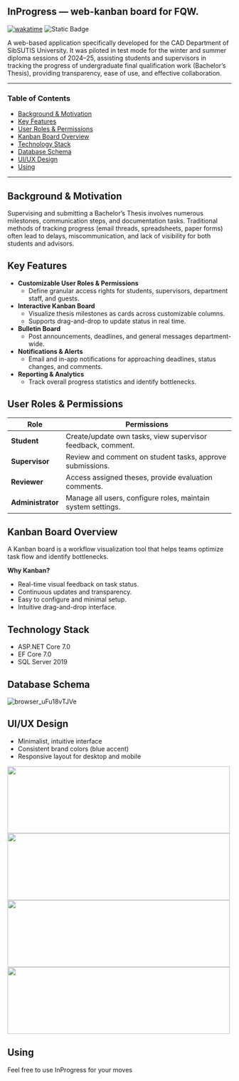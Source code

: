 ## InProgress — web-kanban board for FQW.
[![wakatime](https://wakatime.com/badge/user/018b8006-2512-45db-8277-d8e3339a3084/project/018c9fac-9a31-4742-afe6-aa0e084bd261.svg)](https://wakatime.com/badge/user/018b8006-2512-45db-8277-d8e3339a3084/project/018c9fac-9a31-4742-afe6-aa0e084bd261)
![Static Badge](https://img.shields.io/badge/build-passing-brightgreen)


A web-based application specifically developed for the CAD Department of SibSUTIS University. It was piloted in test mode for the winter and summer diploma sessions of 2024–25, assisting students and supervisors in tracking the progress of undergraduate final qualification work (Bachelor’s Thesis), providing transparency, ease of use, and effective collaboration.

---

### Table of Contents

- [Background & Motivation](#background--motivation)
- [Key Features](#key-features)
- [User Roles & Permissions](#user-roles--permissions)
- [Kanban Board Overview](#kanban-board-overview)
- [Technology Stack](#technology-stack)
- [Database Schema](#database-schema)
- [UI/UX Design](#uiux-design)
- [Using](#using)

---

## Background & Motivation

Supervising and submitting a Bachelor’s Thesis involves numerous milestones, communication steps, and documentation tasks. Traditional methods of tracking progress (email threads, spreadsheets, paper forms) often lead to delays, miscommunication, and lack of visibility for both students and advisors.

## Key Features

- **Customizable User Roles & Permissions**
  - Define granular access rights for students, supervisors, department staff, and guests.
- **Interactive Kanban Board**
  - Visualize thesis milestones as cards across customizable columns.
  - Supports drag-and-drop to update status in real time.
- **Bulletin Board**
  - Post announcements, deadlines, and general messages department-wide.
- **Notifications & Alerts**
  - Email and in-app notifications for approaching deadlines, status changes, and comments.
- **Reporting & Analytics**
  - Track overall progress statistics and identify bottlenecks.

## User Roles & Permissions

| Role              | Permissions                                                  |
| ----------------- | ------------------------------------------------------------ |
| **Student**       | Create/update own tasks, view supervisor feedback, comment.  |
| **Supervisor**    | Review and comment on student tasks, approve submissions.    |
| **Reviewer**      | Access assigned theses, provide evaluation comments.         |
| **Administrator** | Manage all users, configure roles, maintain system settings. |

## Kanban Board Overview

A Kanban board is a workflow visualization tool that helps teams optimize task flow and identify bottlenecks.

**Why Kanban?**

- Real-time visual feedback on task status.
- Continuous updates and transparency.
- Easy to configure and minimal setup.
- Intuitive drag-and-drop interface.

## Technology Stack

- ASP.NET Core 7.0 
- EF Core 7.0
- SQL Server 2019

## Database Schema
![browser_uFu18vTJVe](https://github.com/user-attachments/assets/555afc7e-2bd8-4dd9-a7a1-00750d3886dc)

## UI/UX Design

- Minimalist, intuitive interface
- Consistent brand colors (blue accent)
- Responsive layout for desktop and mobile

<img src="https://github.com/user-attachments/assets/778d8baa-3359-49d3-86a6-592a6166af60" width="500" height="150"/>
<img src="https://github.com/user-attachments/assets/165a9237-4e08-457a-b157-529a09ffc73e" width="500" height="150"/>
<img src="https://github.com/user-attachments/assets/9f140eed-d216-4f81-b5d6-0a050a9cd695" width="500" height="150"/> 
<img src="https://github.com/user-attachments/assets/457c864c-8ef5-484c-97bc-ac87b056908b" width="500" height="150"/>

## Using

Feel free to use InProgress for your moves
